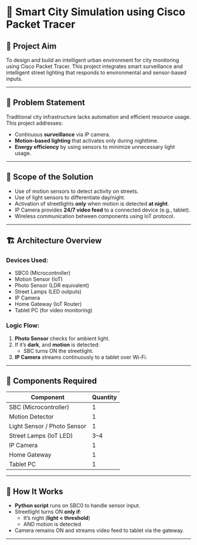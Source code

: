 # 🌆 Smart City Simulation using Cisco Packet Tracer

## 📌 Project Aim
To design and build an intelligent urban environment for city monitoring using Cisco Packet Tracer. This project integrates smart surveillance and intelligent street lighting that responds to environmental and sensor-based inputs.

---

## 🧠 Problem Statement
Traditional city infrastructure lacks automation and efficient resource usage. This project addresses:
- Continuous **surveillance** via IP camera.
- **Motion-based lighting** that activates only during nighttime.
- **Energy efficiency** by using sensors to minimize unnecessary light usage.

---

## 🔭 Scope of the Solution
- Use of motion sensors to detect activity on streets.
- Use of light sensors to differentiate day/night.
- Activation of streetlights **only** when motion is detected **at night**.
- IP Camera provides **24/7 video feed** to a connected device (e.g., tablet).
- Wireless communication between components using IoT protocol.

---

## 🏗️ Architecture Overview

### Devices Used:
- SBC0 (Microcontroller)
- Motion Sensor (IoT)
- Photo Sensor (LDR equivalent)
- Street Lamps (LED outputs)
- IP Camera
- Home Gateway (IoT Router)
- Tablet PC (for video monitoring)

### Logic Flow:
1. **Photo Sensor** checks for ambient light.
2. If it’s **dark**, and **motion** is detected:
   - SBC turns ON the streetlight.
3. **IP Camera** streams continuously to a tablet over Wi-Fi.

---

## 🧰 Components Required
| Component          | Quantity |
|--------------------|----------|
| SBC (Microcontroller) | 1      |
| Motion Detector       | 1      |
| Light Sensor / Photo Sensor | 1 |
| Street Lamps (IoT LED) | 3–4   |
| IP Camera             | 1      |
| Home Gateway          | 1      |
| Tablet PC             | 1      |

---

## 🔌 How It Works
- **Python script** runs on SBC0 to handle sensor input.
- Streetlight turns ON **only if**:
  - It’s night (**light < threshold**)
  - AND motion is detected
- Camera remains ON and streams video feed to tablet via the gateway.

---


